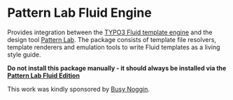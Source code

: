 Pattern Lab Fluid Engine
========================

Provides integration between the [TYPO3 Fluid template engine](https://github.com/TYPO3/Fluid) and the design tool
[Pattern Lab](http://patternlab.io). The package consists of template file resolvers, template renderers and emulation
tools to write Fluid templates as a living style guide.

**Do not install this package manually - it should always be installed via the [Pattern Lab Fluid Edition](https://github.com/NamelessCoder/patternlab-fluid-editiion)**

This work was kindly sponsored by [Busy Noggin](http://busynoggin.com/).
